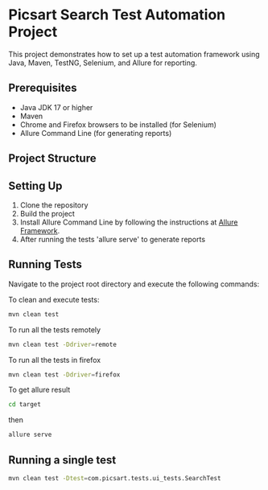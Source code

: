 # Picsart Search  Test Automation Project

This project demonstrates how to set up a test automation framework using Java, Maven, TestNG, Selenium, and Allure for reporting.

## Prerequisites

- Java JDK 17 or higher
- Maven
- Chrome and Firefox browsers to be installed (for Selenium)
- Allure Command Line (for generating reports)

## Project Structure

## Setting Up

1. Clone the repository
2. Build the project
3. Install Allure Command Line by following the instructions at [Allure Framework](https://docs.qameta.io/allure/#_installing_a_commandline).
4. After running the tests 'allure serve' to generate reports

## Running Tests

Navigate to the project root directory and execute the following commands:

To clean and execute tests:
```sh
mvn clean test
```
To run all the tests remotely
```sh
mvn clean test -Ddriver=remote
```

To run all the tests in firefox
```sh
mvn clean test -Ddriver=firefox
```

To get allure result 
```sh
cd target 
```
then 
```sh
allure serve
```

## Running a single test

```sh
mvn clean test -Dtest=com.picsart.tests.ui_tests.SearchTest
```

